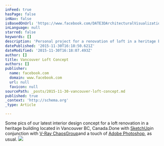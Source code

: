 ```yaml
---
inFeed: true
hasPage: false
inNav: false
isBasedOnUrl: 'https://www.facebook.com/DATE3DArchitecturalVisualization/'
inLanguage: null
starred: false
keywords: []
description: 'Personal project for a renovation of loft in a heritage building in Vancouver, BC, Canada. Software: SketchUp 2015 / V-Ray 2.0 / Photoshop CC 2015'
datePublished: '2015-11-30T16:18:50.621Z'
dateModified: '2015-11-30T16:18:07.493Z'
author: []
title: Vancouver Loft Concept
authors: []
publisher:
  name: facebook.com
  domain: www.facebook.com
  url: null
  favicon: null
sourcePath: _posts/2015-11-30-vancouver-loft-concept.md
published: true
_context: 'http://schema.org'
_type: Article

---
```

Some pics of our latest interior design concept for a loft renovation in a heritage building located in Vancouver BC, Canada.Done with [SketchUp][0]in conjunction with [V-Ray ChaosGroup][1]and a touch of [Adobe Photoshop][2], as usual.
![](https://scontent-cdg2-1.xx.fbcdn.net/hphotos-xtf1/t31.0-8/12248056_1032054613513231_9163338736986563605_o.jpg)

[0]: https://www.facebook.com/sketchup/
[1]: https://www.facebook.com/chaosgroup/
[2]: https://www.facebook.com/Photoshop/